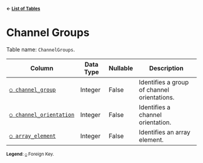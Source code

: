 <sup>**← [List of Tables](../../README.md#Metadatabase-Schema)**</sup>

# Channel Groups

Table name: `ChannelGroups`.

| Column                                             | Data Type | Nullable | Description                                 |
| -------------------------------------------------- | --------- | -------- | ------------------------------------------- |
| [`○ channel_group`](channel_group_index.md)        | Integer   | False    | Identifies a group of channel orientations. |
| [`○ channel_orientation`](channel_orientations.md) | Integer   | False    | Identifies a channel orientation.           |
| [`○ array_element`](array_elements.md)             | Integer   | False    | Identifies an array element.                |

<sup>**Legend**: [`○`](channel_groups.md) Foreign Key.</sup>
